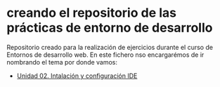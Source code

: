 # creando el repositorio de las prácticas de entorno de desarrollo

Repositorio creado para la realización de ejercicios durante el curso de Entornos de desarrollo web.
En este fichero nso encargarémos de ir nombrando el tema por donde vamos:

* [Unidad 02. Intalación y configuración IDE](https://github.com/alemolamg/EntornosDesarrollo1DAW/Unidad02)


